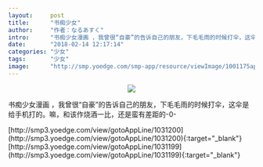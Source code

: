 ```yaml
---
layout:     post
title:      "书痴少女"
author:     "作者：なるあすく"
intro:      "书痴少女漫画 ，我曾很“自豪”的告诉自己的朋友，下毛毛雨的时候打伞，这伞是给手机打的。嘛，和该作烧酒一比，还是蛮有差距的-0-"
date:       "2018-02-14 12:17:14"
categories: "少女"
tags:       "少女"
image:      "http://smp.yoedge.com/smp-app/resource/viewImage/1001175appline.png"
---
```

<div style="text-align: center">
<p><img src="http://smp.yoedge.com/smp-app/resource/viewImage/1001175appline.png"/></p>
</div>
<p class="post-meta">
<span>书痴少女漫画 ，我曾很“自豪”的告诉自己的朋友，下毛毛雨的时候打伞，这伞是给手机打的。嘛，和该作烧酒一比，还是蛮有差距的-0-</span>
</p>
[http://smp3.yoedge.com/view/gotoAppLine/1031200](http://smp3.yoedge.com/view/gotoAppLine/1031200){:target="_blank"}
[http://smp3.yoedge.com/view/gotoAppLine/1031199](http://smp3.yoedge.com/view/gotoAppLine/1031199){:target="_blank"}


